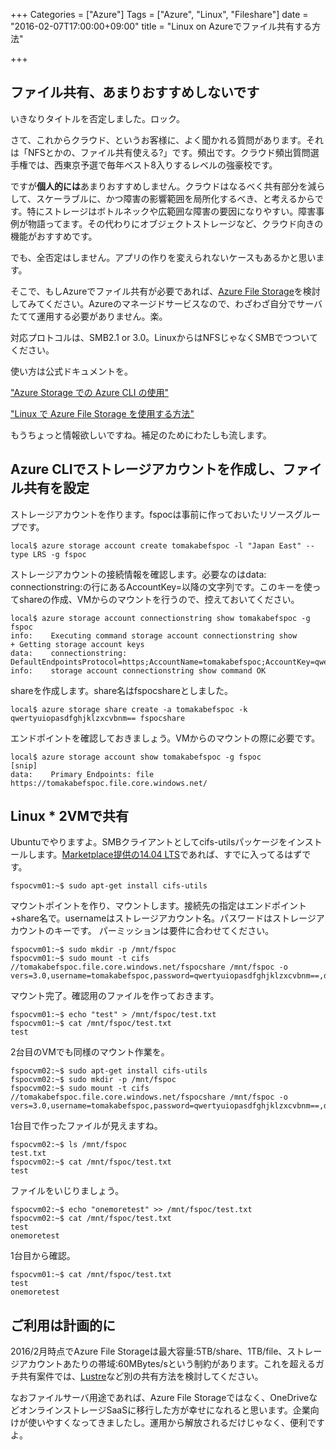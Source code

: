 +++
Categories = ["Azure"]
Tags = ["Azure", "Linux", "Fileshare"]
date = "2016-02-07T17:00:00+09:00"
title = "Linux on Azureでファイル共有する方法"

+++

## ファイル共有、あまりおすすめしないです
いきなりタイトルを否定しました。ロック。

さて、これからクラウド、というお客様に、よく聞かれる質問があります。それは「NFSとかの、ファイル共有使える?」です。頻出です。クラウド頻出質問選手権では、西東京予選で毎年ベスト8入りするレベルの強豪校です。

ですが**個人的には**あまりおすすめしません。クラウドはなるべく共有部分を減らして、スケーラブルに、かつ障害の影響範囲を局所化するべき、と考えるからです。特にストレージはボトルネックや広範囲な障害の要因になりやすい。障害事例が物語ってます。その代わりにオブジェクトストレージなど、クラウド向きの機能がおすすめです。

でも、全否定はしません。アプリの作りを変えられないケースもあるかと思います。

そこで、もしAzureでファイル共有が必要であれば、[Azure File Storage](https://azure.microsoft.com/ja-jp/documentation/articles/storage-introduction/)を検討してみてください。Azureのマネージドサービスなので、わざわざ自分でサーバたてて運用する必要がありません。楽。

対応プロトコルは、SMB2.1 or 3.0。LinuxからはNFSじゃなくSMBでつついてください。

使い方は公式ドキュメントを。

["Azure Storage での Azure CLI の使用"](https://azure.microsoft.com/ja-jp/documentation/articles/storage-azure-cli/#create-and-manage-file-shares)

["Linux で Azure File Storage を使用する方法"](https://azure.microsoft.com/ja-jp/documentation/articles/storage-how-to-use-files-linux/)

もうちょっと情報欲しいですね。補足のためにわたしも流します。

## Azure CLIでストレージアカウントを作成し、ファイル共有を設定
ストレージアカウントを作ります。fspocは事前に作っておいたリソースグループです。

    local$ azure storage account create tomakabefspoc -l "Japan East" --type LRS -g fspoc

ストレージアカウントの接続情報を確認します。必要なのはdata: connectionstring:の行にあるAccountKey=以降の文字列です。このキーを使ってshareの作成、VMからのマウントを行うので、控えておいてください。

    local$ azure storage account connectionstring show tomakabefspoc -g fspoc
    info:    Executing command storage account connectionstring show
    + Getting storage account keys
    data:    connectionstring: DefaultEndpointsProtocol=https;AccountName=tomakabefspoc;AccountKey=qwertyuiopasdfghjklzxcvbnm==
    info:    storage account connectionstring show command OK

shareを作成します。share名はfspocshareとしました。

    local$ azure storage share create -a tomakabefspoc -k qwertyuiopasdfghjklzxcvbnm== fspocshare

エンドポイントを確認しておきましょう。VMからのマウントの際に必要です。

    local$ azure storage account show tomakabefspoc -g fspoc
    [snip]
    data:    Primary Endpoints: file https://tomakabefspoc.file.core.windows.net/

## Linux * 2VMで共有
Ubuntuでやりますよ。SMBクライアントとしてcifs-utilsパッケージをインストールします。[Marketplace提供の14.04 LTS](https://azure.microsoft.com/ja-jp/marketplace/partners/canonical/ubuntuserver1404lts/)であれば、すでに入ってるはずです。

    fspocvm01:~$ sudo apt-get install cifs-utils
    
マウントポイントを作り、マウントします。接続先の指定はエンドポイント+share名で。usernameはストレージアカウント名。パスワードはストレージアカウントのキーです。
パーミッションは要件に合わせてください。

    fspocvm01:~$ sudo mkdir -p /mnt/fspoc
    fspocvm01:~$ sudo mount -t cifs //tomakabefspoc.file.core.windows.net/fspocshare /mnt/fspoc -o vers=3.0,username=tomakabefspoc,password=qwertyuiopasdfghjklzxcvbnm==,dir_mode=0777,file_mode=0777

マウント完了。確認用のファイルを作っておきます。

    fspocvm01:~$ echo "test" > /mnt/fspoc/test.txt
    fspocvm01:~$ cat /mnt/fspoc/test.txt
    test

2台目のVMでも同様のマウント作業を。

    fspocvm02:~$ sudo apt-get install cifs-utils
    fspocvm02:~$ sudo mkdir -p /mnt/fspoc
    fspocvm02:~$ sudo mount -t cifs //tomakabefspoc.file.core.windows.net/fspocshare /mnt/fspoc -o vers=3.0,username=tomakabefspoc,password=qwertyuiopasdfghjklzxcvbnm==,dir_mode=0777,file_mode=0777

1台目で作ったファイルが見えますね。

    fspocvm02:~$ ls /mnt/fspoc
    test.txt
    fspocvm02:~$ cat /mnt/fspoc/test.txt
    test

ファイルをいじりましょう。

    fspocvm02:~$ echo "onemoretest" >> /mnt/fspoc/test.txt
    fspocvm02:~$ cat /mnt/fspoc/test.txt
    test
    onemoretest

1台目から確認。

    fspocvm01:~$ cat /mnt/fspoc/test.txt
    test
    onemoretest
    
## ご利用は計画的に
2016/2月時点でAzure File Storageは最大容量:5TB/share、1TB/file、ストレージアカウントあたりの帯域:60MBytes/sという制約があります。これを超えるガチ共有案件では、[Lustre](https://azure.microsoft.com/en-us/marketplace/partners/intel/lustre-cloud-edition-evaleval-lustre-2-7/)など別の共有方法を検討してください。

なおファイルサーバ用途であれば、Azure File Storageではなく、OneDriveなどオンラインストレージSaaSに移行した方が幸せになれると思います。企業向けが使いやすくなってきましたし。運用から解放されるだけじゃなく、便利ですよ。